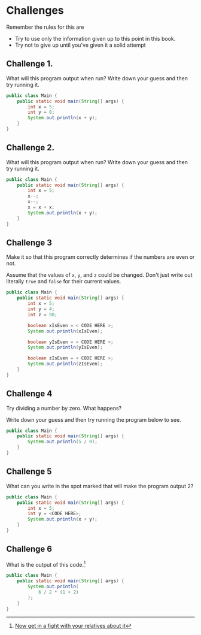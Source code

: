 # Challenges

Remember the rules for this are
* Try to use only the information given up to this point in this book.
* Try not to give up until you've given it a solid attempt

## Challenge 1.

What will this program output when run? Write down your guess and then try running it.

```java
public class Main {
    public static void main(String[] args) {
        int x = 5;
        int y = 8;
        System.out.println(x + y);
    }
}
```

## Challenge 2.

What will this program output when run? Write down your guess and then try running it.

```java
public class Main {
    public static void main(String[] args) {
        int x = 5;
        x--;
        x--;
        x = x + x;
        System.out.println(x + y);
    }
}
```

## Challenge 3
Make it so that this program correctly determines if the numbers are even or not.

Assume that the values of `x`, `y`, and `z` could be changed. Don't just write out
literally `true` and `false` for their current values.

```java
public class Main {
    public static void main(String[] args) {
        int x = 5;
        int y = 4;
        int z = 98;

        boolean xIsEven = < CODE HERE >;
        System.out.println(xIsEven);

        boolean yIsEven = < CODE HERE >;
        System.out.println(yIsEven);

        boolean zIsEven = < CODE HERE >;
        System.out.println(zIsEven);
    }
}
```


## Challenge 4

Try dividing a number by zero. What happens? 

Write down your guess and then try running the program below to see.

```java
public class Main {
    public static void main(String[] args) {
        System.out.println(5 / 0);
    }
}
```

## Challenge 5

What can you write in the spot marked that will make the program output 2?

```java
public class Main {
    public static void main(String[] args) {
        int x = 5;
        int y = <CODE HERE>;
        System.out.println(x + y);
    }
}
```

## Challenge 6

What is the output of this code.[^fbarticle]

```java
public class Main {
    public static void main(String[] args) {
        System.out.println(
            6 / 2 * (1 + 2)
        );
    }
}
```


[^fbarticle]: [Now get in a fight with your relatives about it](https://slate.com/technology/2013/03/facebook-math-problem-why-pemdas-doesnt-always-give-a-clear-answer.html)